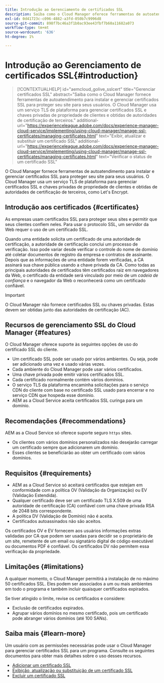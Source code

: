```yaml
---
title: Introdução ao Gerenciamento de certificados SSL
description: Saiba como o Cloud Manager oferece ferramentas de autoatendimento para instalar certificados SSL.
exl-id: 0d41723c-c096-4882-a3fd-050b7c9996d8
source-git-commit: 898f7bc46a3f1b0ac93ee43fbf7b60a11682a073
workflow-type: tm+mt
source-wordcount: '636'
ht-degree: 1%

---
```



# Introdução ao Gerenciamento de certificados SSL{#introduction}

>[!CONTEXTUALHELP]
>id="aemcloud_golive_sslcert"
>title="Gerenciar certificados SSL"
>abstract="Saiba como o Cloud Manager fornece ferramentas de autoatendimento para instalar e gerenciar certificados SSL para proteger seu site para seus usuários. O Cloud Manager usa um serviço TLS de plataforma para gerenciar certificados SSL e chaves privadas de propriedade de clientes e obtidas de autoridades de certificação de terceiros."
>additional-url="https://experienceleague.adobe.com/docs/experience-manager-cloud-service/implementing/using-cloud-manager/manage-ssl-certificates/managing-certificates.html" text="Exibir, atualizar e substituir um certificado SSL"
>additional-url="https://experienceleague.adobe.com/docs/experience-manager-cloud-service/implementing/using-cloud-manager/manage-ssl-certificates/managing-certificates.html" text="Verificar o status de um certificado SSL"

O Cloud Manager fornece ferramentas de autoatendimento para instalar e gerenciar certificados SSL para proteger seu site para seus usuários. O Cloud Manager usa um serviço TLS de plataforma para gerenciar certificados SSL e chaves privadas de propriedade de clientes e obtidas de autoridades de certificação de terceiros, como Let&#39;s Encrypt.

## Introdução aos certificados {#certificates}

As empresas usam certificados SSL para proteger seus sites e permitir que seus clientes confiem neles. Para usar o protocolo SSL, um servidor da Web requer o uso de um certificado SSL.

Quando uma entidade solicita um certificado de uma autoridade de certificação, a autoridade de certificação conclui um processo de verificação. Isso pode variar desde verificar o controle do nome de domínio até coletar documentos de registro da empresa e contratos de assinante. Depois que as informações de uma entidade forem verificadas, a CA assinará sua chave pública usando a chave privada da CA. Como todas as principais autoridades de certificados têm certificados raiz em navegadores da Web, o certificado da entidade será vinculado por meio de um *cadeia de confiança* e o navegador da Web o reconhecerá como um certificado confiável.

>[!IMPORTANT]
>
>O Cloud Manager não fornece certificados SSL ou chaves privadas. Estas devem ser obtidas junto das autoridades de certificação (AC).

## Recursos de gerenciamento SSL do Cloud Manager {#features}

O Cloud Manager oferece suporte às seguintes opções de uso do certificado SSL do cliente.

* Um certificado SSL pode ser usado por vários ambientes. Ou seja, pode ser adicionado uma vez e usado várias vezes.
* Cada ambiente do Cloud Manager pode usar vários certificados.
* Uma chave privada pode emitir vários certificados SSL.
* Cada certificado normalmente contém vários domínios.
* O serviço TLS da plataforma encaminha solicitações para o serviço CDN do cliente com base no certificado SSL usado para encerrar e no serviço CDN que hospeda esse domínio.
* AEM as a Cloud Service aceita certificados SSL curinga para um domínio.

## Recomendações {#recommendations}

AEM as a Cloud Service só oferece suporte seguro `https` sites.

* Os clientes com vários domínios personalizados não desejarão carregar um certificado sempre que adicionarem um domínio.
* Esses clientes se beneficiarão ao obter um certificado com vários domínios.

## Requisitos {#requirements}

* AEM as a Cloud Service só aceitará certificados que estejam em conformidade com a política OV (Validação da Organização) ou EV (Validação Estendida).
* Qualquer certificado deve ser um certificado TLS X.509 de uma autoridade de certificação (CA) confiável com uma chave privada RSA de 2048 bits correspondente.
* A política DV (Validação de Domínio) não é aceita.
* Certificados autoassinados não são aceitos.

Os certificados OV e EV fornecem aos usuários informações extras validadas por CA que podem ser usadas para decidir se o proprietário de um site, remetente de um email ou signatário digital de código executável ou documentos PDF é confiável. Os certificados DV não permitem essa verificação da propriedade.

## Limitações           {#limitations}

A qualquer momento, o Cloud Manager permitirá a instalação de no máximo 50 certificados SSL. Eles podem ser associados a um ou mais ambientes em todo o programa e também incluir quaisquer certificados expirados.

Se tiver atingido o limite, revise os certificados e considere:

* Exclusão de certificados expirados.
* Agrupar vários domínios no mesmo certificado, pois um certificado pode abranger vários domínios (até 100 SANs).

## Saiba mais {#learn-more}

Um usuário com as permissões necessárias pode usar o Cloud Manager para gerenciar certificados SSL para um programa. Consulte os seguintes documentos para obter mais detalhes sobre o uso desses recursos.

* [Adicionar um certificado SSL](/help/implementing/cloud-manager/managing-ssl-certifications/add-ssl-certificate.md)
* [Exibição, atualização ou substituição de um certificado SSL](/help/implementing/cloud-manager/managing-ssl-certifications/managing-certificates.md)
* [Excluir um certificado SSL](/help/implementing/cloud-manager/managing-ssl-certifications/managing-certificates.md)
